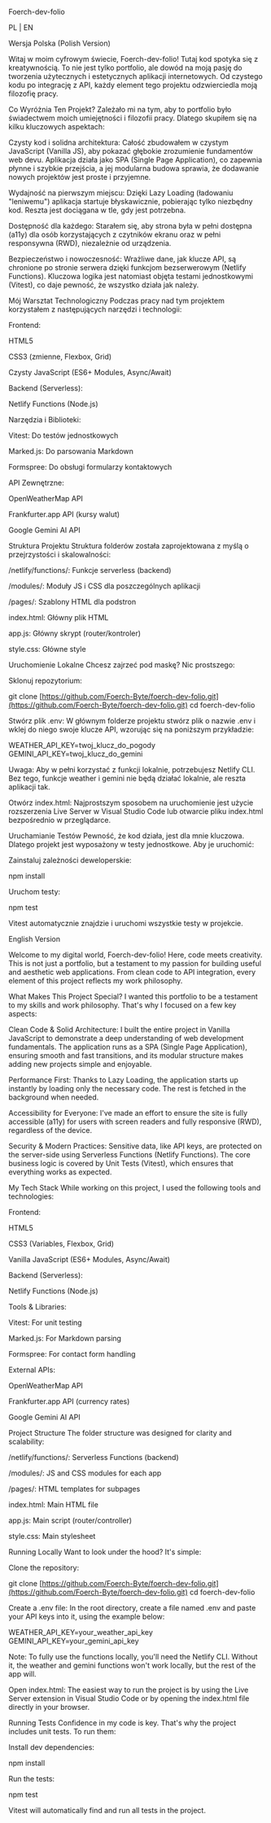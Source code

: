 Foerch-dev-folio

PL | EN

Wersja Polska (Polish Version)

Witaj w moim cyfrowym świecie, Foerch-dev-folio!
Tutaj kod spotyka się z kreatywnością. To nie jest tylko portfolio, ale dowód na moją pasję do tworzenia użytecznych i estetycznych aplikacji internetowych. Od czystego kodu po integrację z API, każdy element tego projektu odzwierciedla moją filozofię pracy.

Co Wyróżnia Ten Projekt?
Zależało mi na tym, aby to portfolio było świadectwem moich umiejętności i filozofii pracy. Dlatego skupiłem się na kilku kluczowych aspektach:

Czysty kod i solidna architektura: Całość zbudowałem w czystym JavaScript (Vanilla JS), aby pokazać głębokie zrozumienie fundamentów web devu. Aplikacja działa jako SPA (Single Page Application), co zapewnia płynne i szybkie przejścia, a jej modularna budowa sprawia, że dodawanie nowych projektów jest proste i przyjemne.

Wydajność na pierwszym miejscu: Dzięki Lazy Loading (ładowaniu "leniwemu") aplikacja startuje błyskawicznie, pobierając tylko niezbędny kod. Reszta jest dociągana w tle, gdy jest potrzebna.

Dostępność dla każdego: Starałem się, aby strona była w pełni dostępna (a11y) dla osób korzystających z czytników ekranu oraz w pełni responsywna (RWD), niezależnie od urządzenia.

Bezpieczeństwo i nowoczesność: Wrażliwe dane, jak klucze API, są chronione po stronie serwera dzięki funkcjom bezserwerowym (Netlify Functions). Kluczowa logika jest natomiast objęta testami jednostkowymi (Vitest), co daje pewność, że wszystko działa jak należy.

Mój Warsztat Technologiczny
Podczas pracy nad tym projektem korzystałem z następujących narzędzi i technologii:

Frontend:

HTML5

CSS3 (zmienne, Flexbox, Grid)

Czysty JavaScript (ES6+ Modules, Async/Await)

Backend (Serverless):

Netlify Functions (Node.js)

Narzędzia i Biblioteki:

Vitest: Do testów jednostkowych

Marked.js: Do parsowania Markdown

Formspree: Do obsługi formularzy kontaktowych

API Zewnętrzne:

OpenWeatherMap API

Frankfurter.app API (kursy walut)

Google Gemini AI API

Struktura Projektu
Struktura folderów została zaprojektowana z myślą o przejrzystości i skalowalności:

/netlify/functions/: Funkcje serverless (backend)

/modules/: Moduły JS i CSS dla poszczególnych aplikacji

/pages/: Szablony HTML dla podstron

index.html: Główny plik HTML

app.js: Główny skrypt (router/kontroler)

style.css: Główne style

Uruchomienie Lokalne
Chcesz zajrzeć pod maskę? Nic prostszego:

Sklonuj repozytorium:

git clone [https://github.com/Foerch-Byte/foerch-dev-folio.git](https://github.com/Foerch-Byte/foerch-dev-folio.git)
cd foerch-dev-folio

Stwórz plik .env:
W głównym folderze projektu stwórz plik o nazwie .env i wklej do niego swoje klucze API, wzorując się na poniższym przykładzie:

WEATHER_API_KEY=twoj_klucz_do_pogody
GEMINI_API_KEY=twoj_klucz_do_gemini

Uwaga: Aby w pełni korzystać z funkcji lokalnie, potrzebujesz Netlify CLI. Bez tego, funkcje weather i gemini nie będą działać lokalnie, ale reszta aplikacji tak.

Otwórz index.html:
Najprostszym sposobem na uruchomienie jest użycie rozszerzenia Live Server w Visual Studio Code lub otwarcie pliku index.html bezpośrednio w przeglądarce.

Uruchamianie Testów
Pewność, że kod działa, jest dla mnie kluczowa. Dlatego projekt jest wyposażony w testy jednostkowe. Aby je uruchomić:

Zainstaluj zależności deweloperskie:

npm install

Uruchom testy:

npm test

Vitest automatycznie znajdzie i uruchomi wszystkie testy w projekcie.

English Version

Welcome to my digital world, Foerch-dev-folio!
Here, code meets creativity. This is not just a portfolio, but a testament to my passion for building useful and aesthetic web applications. From clean code to API integration, every element of this project reflects my work philosophy.

What Makes This Project Special?
I wanted this portfolio to be a testament to my skills and work philosophy. That's why I focused on a few key aspects:

Clean Code & Solid Architecture: I built the entire project in Vanilla JavaScript to demonstrate a deep understanding of web development fundamentals. The application runs as a SPA (Single Page Application), ensuring smooth and fast transitions, and its modular structure makes adding new projects simple and enjoyable.

Performance First: Thanks to Lazy Loading, the application starts up instantly by loading only the necessary code. The rest is fetched in the background when needed.

Accessibility for Everyone: I've made an effort to ensure the site is fully accessible (a11y) for users with screen readers and fully responsive (RWD), regardless of the device.

Security & Modern Practices: Sensitive data, like API keys, are protected on the server-side using Serverless Functions (Netlify Functions). The core business logic is covered by Unit Tests (Vitest), which ensures that everything works as expected.

My Tech Stack
While working on this project, I used the following tools and technologies:

Frontend:

HTML5

CSS3 (Variables, Flexbox, Grid)

Vanilla JavaScript (ES6+ Modules, Async/Await)

Backend (Serverless):

Netlify Functions (Node.js)

Tools & Libraries:

Vitest: For unit testing

Marked.js: For Markdown parsing

Formspree: For contact form handling

External APIs:

OpenWeatherMap API

Frankfurter.app API (currency rates)

Google Gemini AI API

Project Structure
The folder structure was designed for clarity and scalability:

/netlify/functions/: Serverless Functions (backend)

/modules/: JS and CSS modules for each app

/pages/: HTML templates for subpages

index.html: Main HTML file

app.js: Main script (router/controller)

style.css: Main stylesheet

Running Locally
Want to look under the hood? It's simple:

Clone the repository:

git clone [https://github.com/Foerch-Byte/foerch-dev-folio.git](https://github.com/Foerch-Byte/foerch-dev-folio.git)
cd foerch-dev-folio

Create a .env file:
In the root directory, create a file named .env and paste your API keys into it, using the example below:

WEATHER_API_KEY=your_weather_api_key
GEMINI_API_KEY=your_gemini_api_key

Note: To fully use the functions locally, you'll need the Netlify CLI. Without it, the weather and gemini functions won't work locally, but the rest of the app will.

Open index.html:
The easiest way to run the project is by using the Live Server extension in Visual Studio Code or by opening the index.html file directly in your browser.

Running Tests
Confidence in my code is key. That's why the project includes unit tests. To run them:

Install dev dependencies:

npm install

Run the tests:

npm test

Vitest will automatically find and run all tests in the project.
